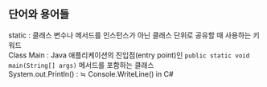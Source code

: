 ## 단어와 용어들

static : 클래스 변수나 메서드를 인스턴스가 아닌 클래스 단위로 공유할 때 사용하는 키워드  
Class Main : Java 애플리케이션의 진입점(entry point)인 `public static void main(String[] args)` 메서드를 포함하는 클래스  
System.out.Println() : ≒ Console.WriteLine() in C\# 
